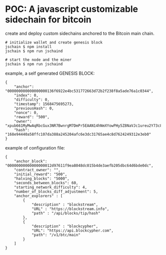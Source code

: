 # POC: A javascript customizable sidechain for bitcoin

create and deploy custom sidechains anchored to the Bitcoin main chain.

``` 
# initialize wallet and create genesis block
jschain $ npm install
jschain $ npm run jschaind 
```

``` 
# start the node and the miner
jschain $ npm run jschaind 
```

example, a self generated GENESIS BLOCK:
```
{
    "anchor": "000000000000000000136f6922e4bc531772663d72b2f238f8a5ade76a1c0344",
    "index": 0,
    "difficulty": 0,
    "timestamp": 1568475695273,
    "previousHash": 0,
    "nonce": 0,
    "reward": "500",
    "owner": "xpub661MyMwAqRbcGux3NR7BwnrgM7DmPr5EAAN14hNmXYowPHy5Z8NaVJc1ureu2Y73c8BmHEX7NWyZnK68Tv9x7pxuLpz9PiwQMch2uaBFU16",
    "hash": "168e94440a58ffc107da388a245204afc6e3dc31765ae4c8d7624249312e3eb0"
}
```

example of configuration file:
```
{
    "anchor_block": "00000000000000000012d97611f9ea8048dc015b4de3aefb205dbc64d6bde0dc",
    "contract_owner": "",
    "initial_reward": "500",
    "halving_blocks": "5000",
    "seconds_between_blocks": 60,
    "starting_network_difficulty": 4,
    "number_of_blocks_diff_adjustment": 5,
    "anchor_explorers" : [
        {
            "description" : "blockstream",
            "URL" : "https://blockstream.info",
            "path" : "/api/blocks/tip/hash"
        },
        {
            "description" : "blockcypher",
            "URL": "https://api.blockcypher.com",
            "path": "/v1/btc/main"
        }
    ]
}
```